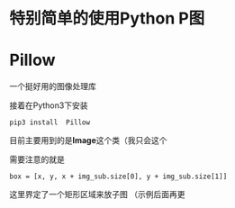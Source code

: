 # 特别简单的使用Python P图

# Pillow

一个挺好用的图像处理库

接着在Python3下安装

```
pip3 install  Pillow
```

目前主要用到的是**Image**这个类（我只会这个

需要注意的就是
```
box = [x, y, x + img_sub.size[0], y + img_sub.size[1]]
```
这里界定了一个矩形区域来放子图
（示例后面再更
